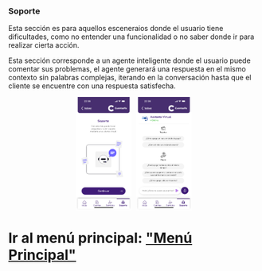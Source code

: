 ### Soporte 

Esta sección es para aquellos esceneraios donde el usuario tiene dificultades, como no entender una funcionalidad o no saber donde ir para realizar cierta acción.

Esta sección corresponde a un agente inteligente donde el usuario puede comentar sus problemas, el agente generará una respuesta en el mismo contexto sin palabras complejas, iterando en la conversación hasta que el cliente se encuentre con una respuesta satisfecha.

<div style="display: flex; gap: 10px; justify-content: center; align-items: center; flex-wrap: wrap;">
  <img src="../Images/CuentasYA-21.png" alt="Wireframe 1" style="width: 22%; height: auto;">
  <img src="../Images/CuentasYA-22.png" alt="Wireframe 1" style="width: 22%; height: auto;">
</div>

# Ir al menú principal: ["Menú Principal"](../Explanation-ES/02.Menu.md)
